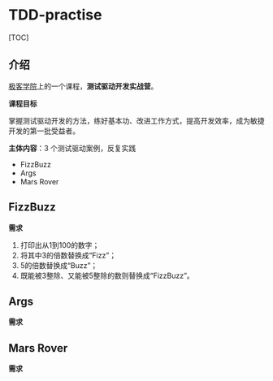 # TDD-practise

[TOC]

## 介绍

[极客学院](www.jiker.com)上的一个课程，**测试驱动开发实战营**。

**课程目标**

掌握测试驱动开发的方法，练好基本功、改进工作方式，提高开发效率，成为敏捷开发的第一批受益者。

**主体内容**：3 个测试驱动案例，反复实践

- FizzBuzz
- Args
- Mars Rover

## FizzBuzz

**需求**

1. 打印出从1到100的数字；
2. 将其中3的倍数替换成“Fizz”；
3. 5的倍数替换成“Buzz”；
4. 既能被3整除、又能被5整除的数则替换成“FizzBuzz”。

## Args

**需求**

## Mars Rover

**需求**

